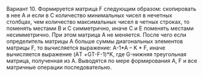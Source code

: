 Вариант 10.	Формируется матрица F следующим образом: скопировать в нее А и если в С количество минимальных чисел в нечетных столбцах, чем количество максимальных чисел в четных строках, то поменять местами В и С симметрично, иначе С и Е поменять местами несимметрично. При этом матрица А не меняется. После чего если определитель матрицы А больше суммы диагональных элементов матрицы F, то вычисляется выражение: A-1*A – K * F, иначе вычисляется выражение (AТ +GТ-F-1)*K, где G-нижняя треугольная матрица, полученная из А. Выводятся по мере формирования А, F и все матричные операции последовательно.
